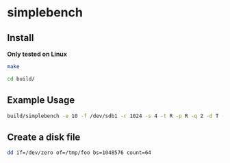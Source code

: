 # simplebench


## Install

**Only tested on Linux** 

```bash
make

cd build/
```

## Example Usage

```bash
build/simplebench -e 10 -f /dev/sdb1 -r 1024 -s 4 -t R -p R -q 2 -d T -o /tmp/test.tr
```

## Create a disk file

```bash
dd if=/dev/zero of=/tmp/foo bs=1048576 count=64
```
